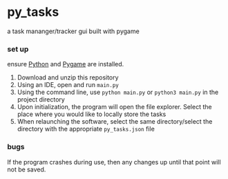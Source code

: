 # py_tasks

a task mananger/tracker gui built with pygame

### set up

ensure [Python](https://www.python.org/downloads/) and [Pygame](https://www.pygame.org/wiki/GettingStarted) are installed. 

1. Download and unzip this repository
2. Using an IDE, open and run ```main.py```
3. Using the command line, use ```python main.py``` or ```python3 main.py``` in the project directory
4. Upon initialization, the program will open the file explorer. Select the place where you would like to locally store the tasks
5. When relaunching the software, select the same directory/select the directory with the appropriate ```py_tasks.json``` file

### bugs

If the program crashes during use, then any changes up until that point will not be saved. 
